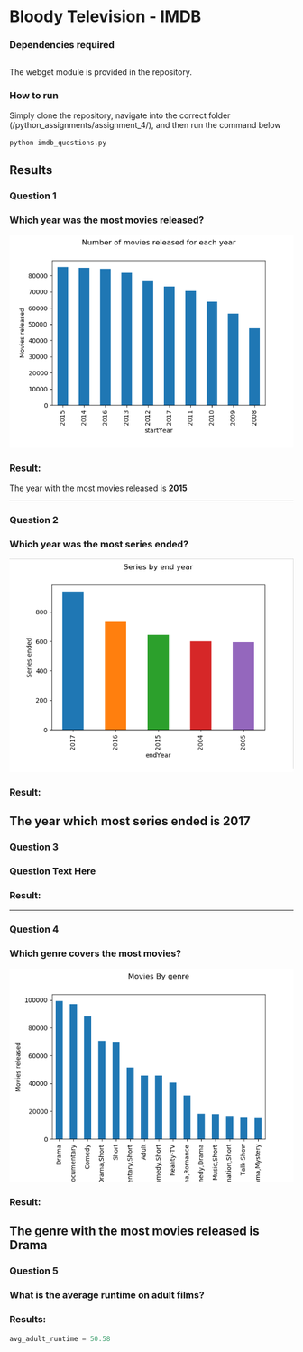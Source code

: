 ﻿# Bloody Television  - IMDB
### Dependencies required
```python
```
The webget module is provided in the repository.

### How to run
Simply clone the repository, navigate into the correct folder (/python_assignments/assignment_4/), and then run the command below
```
python imdb_questions.py
```

## Results
### Question 1
### Which year was the most movies released?

![alt text](https://github.com/ThomasThimothee/python_assignments/blob/master/assignment_4/plot_images/imdb_question_1_new.png)

### Result:
The year with the most movies released is **2015**

------
### Question 2
### Which year was the most series ended?
![alt text](https://github.com/ThomasThimothee/python_assignments/blob/master/assignment_4/plot_images/imdb_question_2.png)

### Result:
The year which most series ended is **2017**
------
### Question 3
### Question Text Here

### Result: 

------
### Question 4
### Which genre covers the most movies?

![alt text](https://github.com/ThomasThimothee/python_assignments/blob/master/assignment_4/plot_images/question4.png)

### Result: 
The genre with the most movies released is **Drama**
------
### Question 5
### What is the average runtime on adult films?

### Results:

```python
avg_adult_runtime = 50.58
```
